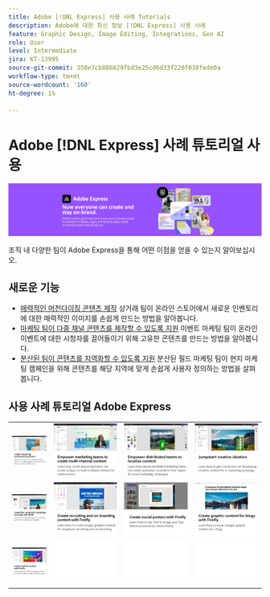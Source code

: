 ```yaml
---
title: Adobe [!DNL Express] 사용 사례 Tutorials
description: Adobe에 대한 최신 정보 [!DNL Express] 사용 사례
feature: Graphic Design, Image Editing, Integrations, Gen AI
role: User
level: Intermediate
jira: KT-13995
source-git-commit: 358e7cb886829fbd3e25cd6d33f220f038fede0a
workflow-type: tm+mt
source-wordcount: '160'
ht-degree: 1%

---
```


# Adobe [!DNL Express] 사례 튜토리얼 사용

![Express 히어로 이미지](../assets/Express.png)

조직 내 다양한 팀이 Adobe Express을 통해 어떤 이점을 얻을 수 있는지 알아보십시오.

## 새로운 기능

* [매력적인 머천다이징 콘텐츠 제작](compelling-merchandise.md)
상거래 팀이 온라인 스토어에서 새로운 인벤토리에 대한 매력적인 이미지를 손쉽게 만드는 방법을 알아봅니다.
* [마케팅 팀이 다중 채널 콘텐츠를 제작할 수 있도록 지원](multi-channel-marketing-content.md)
이벤트 마케팅 팀이 온라인 이벤트에 대한 시청자를 끌어들이기 위해 고유한 콘텐츠를 만드는 방법을 알아봅니다.
* [분산된 팀이 콘텐츠를 지역화할 수 있도록 지원](localized-marketing-content.md)
분산된 필드 마케팅 팀이 현지 마케팅 캠페인을 위해 콘텐츠를 해당 지역에 맞게 손쉽게 사용자 정의하는 방법을 살펴봅니다.

## 사용 사례 튜토리얼 Adobe Express

<table style="table-layout:fixed">
<tr>
   <td>
      <a href="compelling-merchandise.md">
         <img alt="매력적인 머천다이징 콘텐츠 제작" src="assets/merchandise.png" />
      </a>
  <td>
      <a href="multi-channel-marketing-content.md">
         <img alt="마케팅 팀이 다중 채널 콘텐츠를 제작할 수 있도록 지원" src="assets/multi-channel.png" />
      </a>
  <td>
      <a href="localized-marketing-content.md">
         <img alt="분산된 팀이 콘텐츠를 지역화할 수 있도록 지원" src="assets/marketing-regional-content.png" />
      </a>
  </td>
  <td>
      <a href="jumpstart-ideation.md">
         <img alt="빠른 시작 크리에이티브 아이디어" src="assets/marketing-ideation.png" />
      </a>
   </td>
</tr>
<tr>
   <td>
      <a href="create-local-marketing.md">
         <img alt="Firefly을 사용하여 마케팅 캠페인용 전단지 콘텐츠 만들기" src="assets/local-marketing.png" />
      </a>
   </td>
   <td>
      <a href="create-on-boarding.md">
         <img alt="Firefly을 사용하여 채용 및 선적 콘텐츠 만들기" src="assets/on-boarding.png" />
      </a>
   </td>
   <td>
      <a href="create-social-posters.md">
         <img alt="Firefly으로 소셜 포스터 만들기" src="assets/social-firefly.png" />
      </a>
   </td>
   <td>
      <a href="create-blog-graphics.md">
         <img alt="Firefly을 사용하여 블로그 그래픽 콘텐츠 만들기" src="assets/blog-graphic.png" />
      </a>
   </td>
</tr>
<tr>
      <td>
      <a href="create-webinar-poster.md">
         <img alt="Firefly으로 웨비나 포스터 만들기" src="assets/webinar-poster.png" />
      </a>
   </td>
<td>
      <img alt="스페이서" src="../assets/Whitespacer.png" />
      <div>
      <br>
   </td>
   <td>
      <img alt="스페이서" src="../assets/Whitespacer.png" />
      <div>
      <br>
   </td>
   <td>
      <img alt="스페이서" src="../assets/Whitespacer.png" />
      <div>
      <br>
   </td>
</tr>
</table>
